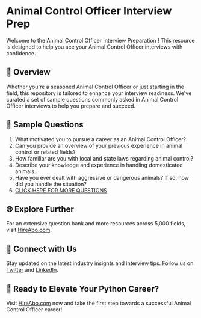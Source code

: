 # Animal Control Officer Interview Prep

Welcome to the Animal Control Officer Interview Preparation ! This resource is designed to help you ace your Animal Control Officer interviews with confidence.

## 🚀 Overview

Whether you're a seasoned Animal Control Officer or just starting in the field, this repository is tailored to enhance your interview readiness. We've curated a set of sample questions commonly asked in Animal Control Officer interviews to help you prepare and succeed.

## 📝 Sample Questions

1. What motivated you to pursue a career as an Animal Control Officer?
2. Can you provide an overview of your previous experience in animal control or related fields?
3. How familiar are you with local and state laws regarding animal control?
4. Describe your knowledge and experience in handling domesticated animals.
5. Have you ever dealt with aggressive or dangerous animals? If so, how did you handle the situation?
6. [CLICK HERE FOR MORE QUESTIONS](https://hireabo.com/job/9_3_42/Animal%20Control%20Officer)

## 🌐 Explore Further

For an extensive question bank and more resources across 5,000 fields, visit [HireAbo.com](https://www.hireabo.com).

## 📱 Connect with Us

Stay updated on the latest industry insights and interview tips. Follow us on [Twitter](https://twitter.com/hireabo) and [LinkedIn](https://www.linkedin.com/in/hire-abo-3609972a8/).

## 🚀 Ready to Elevate Your Python Career?

Visit [HireAbo.com](https://www.hireabo.com) now and take the first step towards a successful Animal Control Officer career!